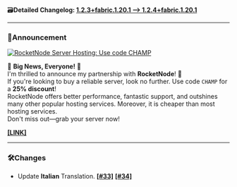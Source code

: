 🗃️**Detailed Changelog: [1.2.3+fabric.1.20.1 --> 1.2.4+fabric.1.20.1](https://github.com/UltimatChamp/BetterGrassify/compare/1.2.3+fabric.1.20.1...1.2.4+fabric.1.20.1)**

<hr>

### 📢Announcement

[![RocketNode Server Hosting: Use code `CHAMP`](https://cdn.modrinth.com/data/m5T5xmUy/images/ccc929118d7f2420e2ca6edd973233031ddfd692.png)](http://www.rocketnode.com/champ)

🚀 **Big News, Everyone!** 🚀<br>
I'm thrilled to announce my partnership with **RocketNode**! 🥳<br>
If you're looking to buy a reliable server, look no further. Use code `CHAMP` for a **25% discount**!<br>
RocketNode offers better performance, fantastic support, and outshines many other popular hosting services. Moreover, it is cheaper than most hosting services.<br>
Don't miss out—grab your server now!

[**[LINK]**](https://www.rocketnode.com/champ)

<hr>

### 🛠️Changes

- Update **Italian** Translation. [**[#33]**](https://github.com/UltimatChamp/BetterGrassify/pull/33) [**[#34]**](https://github.com/UltimatChamp/BetterGrassify/pull/34)
